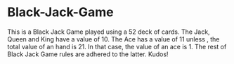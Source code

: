 # Black-Jack-Game
This is a Black Jack Game played using a 52 deck of cards.
The Jack, Queen and King have a value of 10.
The Ace has a value of 11 unless , the total value of an hand is 21.
In that case, the value of an ace is 1.
The rest of Black Jack Game rules are adhered to the latter.
Kudos! 
